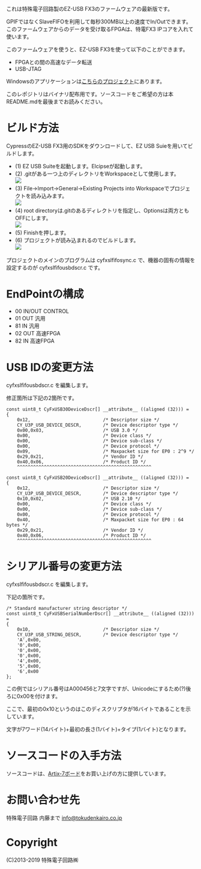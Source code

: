 これは特殊電子回路製のEZ-USB FX3のファームウェアの最新版です。

GPIFではなくSlaveFIFOを利用して毎秒300MB以上の速度でIn/Outできます。このファームウェアからのデータを受け取るFPGAは、特電FX3 IPコアを入れて使います。

このファームウェアを使うと、EZ-USB FX3を使って以下のことができます。

+ FPGAとの間の高速なデータ転送
+ USB-JTAG

Windowsのアプリケーションは[こちらのプロジェクト](https://github.com/tokuden/tkusbfx3_multi64)にあります。

このレポジトリはバイナリ配布用です。ソースコードをご希望の方は本README.mdを最後までお読みください。

# ビルド方法
CypressのEZ-USB FX3用のSDKをダウンロードして、EZ USB Suieを用いてビルドします。

+ (1) EZ USB Suiteを起動します。Elcipseが起動します。
+ (2) .gitがある一つ上のディレクトリをWorkspaceとして使用します。<br>![](https://github.com/tokuden/SlaveFifoNP1064/blob/master/firm1.png?raw=true)
+ (3) File->Import->General->Existing Projects into Workspaceでプロジェクトを読み込みます。<br> ![](https://github.com/tokuden/SlaveFifoNP1064/blob/master/firm2.png)
+ (4) root directoryは.gitのあるディレクトリを指定し、Optionsは両方ともOFFにします。<br>![](https://github.com/tokuden/SlaveFifoNP1064/blob/master/firm3.png)
+ (5) Finishを押します。
+ (6) プロジェクトが読み込まれるのでビルドします。<br>![](https://github.com/tokuden/SlaveFifoNP1064/blob/master/firm5.png)

プロジェクトのメインのプログラムは cyfxslfifosync.c で、機器の固有の情報を設定するのが cyfxslfifousbdscr.c です。

# EndPointの構成
+ 00 IN/OUT CONTROL
+ 01 OUT 汎用
+ 81 IN 汎用
+ 02 OUT 高速FPGA
+ 82 IN 高速FPGA

# USB IDの変更方法
cyfxslfifousbdscr.c を編集します。

修正箇所は下記の2箇所です。

```
const uint8_t CyFxUSB30DeviceDscr[] __attribute__ ((aligned (32))) =
{
    0x12,                           /* Descriptor size */
    CY_U3P_USB_DEVICE_DESCR,        /* Device descriptor type */
    0x00,0x03,                      /* USB 3.0 */
    0x00,                           /* Device class */
    0x00,                           /* Device sub-class */
    0x00,                           /* Device protocol */
    0x09,                           /* Maxpacket size for EP0 : 2^9 */
    0x29,0x21,                      /* Vendor ID */
    0x40,0x06,                      /* Product ID */
    ^^^^^^^^^^^^^^^^^^^^^^^^^^^^^^^^^^^^^^^^^^^^^^^^^^
```

```
const uint8_t CyFxUSB20DeviceDscr[] __attribute__ ((aligned (32))) =
{
    0x12,                           /* Descriptor size */
    CY_U3P_USB_DEVICE_DESCR,        /* Device descriptor type */
    0x10,0x02,                      /* USB 2.10 */
    0x00,                           /* Device class */
    0x00,                           /* Device sub-class */
    0x00,                           /* Device protocol */
    0x40,                           /* Maxpacket size for EP0 : 64 bytes */
    0x29,0x21,                      /* Vendor ID */
    0x40,0x06,                      /* Product ID */
    ^^^^^^^^^^^^^^^^^^^^^^^^^^^^^^^^^^^^^^^^^^^^^^^^^^
```

# シリアル番号の変更方法
cyfxslfifousbdscr.c を編集します。

下記の箇所です。

```
/* Standard manufacturer string descriptor */
const uint8_t CyFxUSBSerialNumberDscr[] __attribute__ ((aligned (32))) =
{
    0x10,                           /* Descriptor size */
    CY_U3P_USB_STRING_DESCR,        /* Device descriptor type */
    'A',0x00,
    '0',0x00,
    '0',0x00,
    '0',0x00,
    '4',0x00,
    '5',0x00,
    '6',0x00
};
```
この例ではシリアル番号はA000456と7文字ですが、Unicodeにするため(?)後ろに0x00を付けます。

ここで、最初の0x10というのはこのディスクリプタが16バイトであることを示しています。

文字が7ワード(14バイト)+最初の長さ(1バイト)+タイプ(1バイト)となります。

# ソースコードの入手方法
ソースコードは、[Artix-7ボード](http://www.tokudenkairo.co.jp/art7/)をお買い上げの方に提供しています。

# お問い合わせ先
特殊電子回路 内藤まで info@tokudenkairo.co.jp

# Copyright
(C)2013-2019 特殊電子回路㈱
